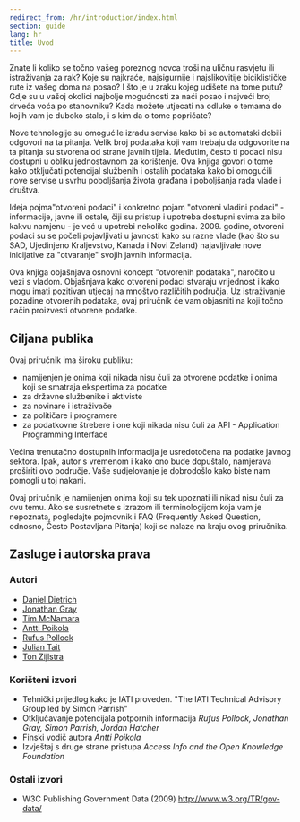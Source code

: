 ```yaml
---
redirect_from: /hr/introduction/index.html
section: guide
lang: hr
title: Uvod
---
```


Znate li koliko se točno vašeg poreznog novca troši na uličnu rasvjetu ili istraživanja za rak? Koje su najkraće, najsigurnije i najslikovitije biciklističke rute iz vašeg doma na posao? I što je u zraku kojeg udišete na tome putu? Gdje su u vašoj okolici najbolje mogućnosti za naći posao i najveći broj drveća voća po stanovniku? Kada možete utjecati na odluke o temama do kojih vam je duboko stalo, i s kim da o tome popričate?

Nove tehnologije su omogućile izradu servisa kako bi se automatski dobili odgovori na ta pitanja. Velik broj podataka koji vam trebaju da odgovorite na ta pitanja su stvorena od strane javnih tijela. Međutim, često ti podaci nisu dostupni u obliku jednostavnom za korištenje. Ova knjiga govori o tome kako otključati potencijal službenih i ostalih podataka kako bi omogućili nove servise u svrhu poboljšanja života građana i poboljšanja rada vlade i društva.

Ideja pojma"otvoreni podaci" i konkretno pojam "otvoreni vladini podaci" - informacije, javne ili ostale, čiji su pristup i upotreba dostupni svima za bilo kakvu namjenu - je već u upotrebi nekoliko godina. 2009. godine, otvoreni podaci su se počeli pojavljivati u javnosti kako su razne vlade (kao što su SAD, Ujedinjeno Kraljevstvo, Kanada i Novi Zeland) najavljivale nove inicijative za "otvaranje" svojih javnih informacija.

Ova knjiga objašnjava osnovni koncept "otvorenih podataka", naročito u vezi s vladom. Objašnjava kako otvoreni podaci stvaraju vrijednost i kako mogu imati pozitivan utjecaj na mnoštvo različitih područja. Uz istraživanje pozadine otvorenih podataka, ovaj priručnik će vam objasniti na koji točno način proizvesti otvorene podatke.

## Ciljana publika

Ovaj priručnik ima široku publiku:

-   namijenjen je onima koji nikada nisu čuli za otvorene podatke i onima koji se smatraja ekspertima za podatke
-   za državne službenike i aktiviste
-   za novinare i istraživače
-   za političare i programere
-   za podatkovne štrebere i one koji nikada nisu čuli za API - Application Programming Interface

Većina trenutačno dostupnih informacija je usredotočena na podatke javnog sektora. Ipak, autor s vremenom i kako ono bude dopuštalo, namjerava proširiti ovo područje. Vaše sudjelovanje je dobrodošlo kako biste nam pomogli u toj nakani.

Ovaj priručnik je namijenjen onima koji su tek upoznati ili nikad nisu čuli za ovu temu. Ako se susretnete s izrazom ili terminologijom koja vam je nepoznata, pogledajte pojmovnik i FAQ (Frequently Asked Question, odnosno, Često Postavljana Pitanja) koji se nalaze na kraju ovog priručnika.

## Zasluge i autorska prava

### Autori

-   [Daniel Dietrich](http://ddie.me/)
-   [Jonathan Gray](http://jonathangray.org/)
-   [Tim McNamara](http://timmcnamara.co.nz)
-   [Antti Poikola](http://apoikola.wordpress.com/)
-   [Rufus Pollock](http://rufuspollock.org/)
-   [Julian Tait](http://www.littlestar.tv/)
-   [Ton Zijlstra](http://www.zylstra.org/)

### Korišteni izvori

-   Tehnički prijedlog kako je IATI proveden. "The IATI Technical Advisory Group led by Simon Parrish"
-   Otključavanje potencijala potpornih informacija *Rufus Pollock, Jonathan Gray, Simon Parrish, Jordan Hatcher*
-   Finski vodič autora *Antti Poikola*
-   Izvještaj s druge strane pristupa *Access Info and the Open Knowledge Foundation*

### Ostali izvori

-   W3C Publishing Government Data (2009) <http://www.w3.org/TR/gov-data/>